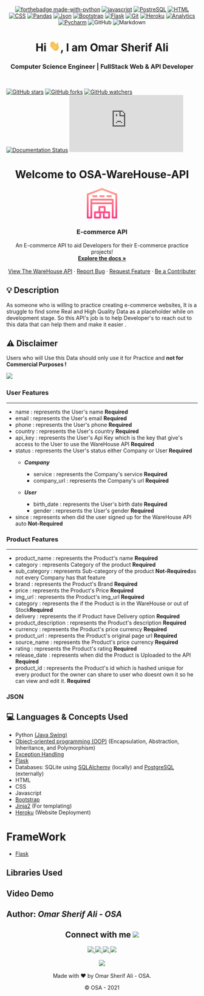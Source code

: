 <div id="top"></div>

<!-- badges -->
<div align="center" >
	
[![forthebadge made-with-python](https://img.shields.io/badge/Python-3776AB?style=for-the-badge&logo=python&logoColor=white)](https://www.python.org/)
[![javascript](https://img.shields.io/badge/JavaScript-323330?style=for-the-badge&logo=javascript&logoColor=F7DF1E)](https://www.javascript.com)
[![PostreSQL](https://img.shields.io/badge/PostgreSQL-316192?style=for-the-badge&logo=postgresql&logoColor=white)](https://GitHub.com/Naereen/badges/)
[![HTML](https://img.shields.io/badge/HTML5-E34F26?style=for-the-badge&logo=html5&logoColor=white)](https://html.com/html5/)
[![CSS](https://img.shields.io/badge/CSS3-1572B6?style=for-the-badge&logo=css3&logoColor=white)](https://en.wikipedia.org/wiki/CSS)
[![Pandas](https://img.shields.io/badge/Pandas-2C2D72?style=for-the-badge&logo=pandas&logoColor=white)](https://pandas.pydata.org/)
[![Json](https://img.shields.io/badge/json-5E5C5C?style=for-the-badge&logo=json&logoColor=white)](https://www.json.org/json-en.html)
[![Bootstrap](https://img.shields.io/badge/Bootstrap-563D7C?style=for-the-badge&logo=bootstrap&logoColor=white)](https://getbootstrap.com/)
[![Flask](https://img.shields.io/badge/Flask-000000?style=for-the-badge&logo=flask&logoColor=white)](https://flask.palletsprojects.com/en/1.1.x/)
[![Git](https://img.shields.io/badge/Git-F05032?style=for-the-badge&logo=git&logoColor=white)](https://github.com/omar-sherif9992)
[![Heroku](https://img.shields.io/badge/Heroku-430098?style=for-the-badge&logo=heroku&logoColor=white)](https://www.heroku.com/)
[![Analytics](https://img.shields.io/badge/Google%20Analytics-E37400?style=for-the-badge&logo=google%20analytics&logoColor=white)](https://analytics.google.com/analytics/web/provision/#/provision)
[![Pycharm](https://img.shields.io/badge/PyCharm-000000.svg?&style=for-the-badge&logo=PyCharm&logoColor=white)](https://www.jetbrains.com/pycharm/)
![GitHub](https://img.shields.io/badge/GitHub-100000?style=for-the-badge&logo=github&logoColor=white)
![Markdown](https://img.shields.io/badge/Markdown-000000?style=for-the-badge&logo=markdown&logoColor=white)

</div>
<h1 align="center">Hi <img src="https://raw.githubusercontent.com/ABSphreak/ABSphreak/master/gifs/Hi.gif" width="30px">, I am Omar Sherif Ali </h1>
<h3 align="center">Computer Science Engineer | FullStack Web & API Developer </h3>

<br>

[![GitHub stars](https://img.shields.io/github/stars/Naereen/StrapDown.js.svg?style=social&label=Star&maxAge=2592000)](https://GitHub.com/Naereen/StrapDown.js/stargazers/)
[![GitHub forks](https://badgen.net/github/forks/Naereen/Strapdown.js/)](https://GitHub.com/Naereen/StrapDown.js/network/)
[![GitHub watchers](https://badgen.net/github/watchers/Naereen/Strapdown.js/)](https://GitHub.com/Naereen/StrapDown.js/watchers/)
<br>
[![Documentation Status](https://readthedocs.org/projects/ansicolortags/badge/?version=latest)](http://ansicolortags.readthedocs.io/?badge=latest)
[![GitHub license](https://badgen.net/github/license/Naereen/Strapdown.js)](https://github.com/Naereen/StrapDown.js/blob/master/LICENSE)


<!-- [![Contributors][contributors-shield]][contributors-url]
[![Forks][forks-shield]][forks-url]
[![Stargazers][stars-shield]][stars-url]
[![Issues][issues-shield]][issues-url]
[![MIT License][license-shield]][license-url]
[![LinkedIn][linkedin-shield]][linkedin-url] -->


<h1 align="center">Welcome to OSA-WareHouse-API</h1>


<div align="center">
  <a href="https://github.com/othneildrew/Best-README-Template">
    <img src="./SVGs/warehouse-icon.png" alt="Logo" width="80" height="80">
  </a>

  <h3 align="center">E-commerce API</h3>

  <p align="center">
    An E-commerce API to aid Developers for their E-commerce practice projects!
    <br />
    <a href="https://github.com/othneildrew/Best-README-Template"><strong>Explore the docs »</strong></a>
    <br />
    <br />
    <a href="https://github.com/othneildrew/Best-README-Template">View The WareHouse API</a>
    ·
    <a href="mailto:osa.helpme@gmail.com?subject=UnExpected%20Error%20Occured&body=Sorry%20for%20the%20inconvenience%2C%20Please%20describe%20Your%20situation%20and%20emphasis%20the%20Endpoint%20!%0A">Report Bug</a>
    ·
    <a href="https://github.com/othneildrew/Best-README-Template/issues">Request Feature</a>
	      ·
    <a href="mailto:osa.helpme@gmail.com?subject=I%20want%20to%20be%20a%20Contributor%20to%20OSA-WareHouse-API&body=Dear%20Omar%20Sherif%2C%0A%0A%3D%3D%3E%20name%0A%3D%3D%3E%20email%0A%3D%3D%3E%20phone%20number%0A%3D%3D%3E%20github%20link%0A%0A%0A%0ANeeded%20Skills%3A%0A%0A1-Familiar%20with%20Python%0A2-Familiar%20with%20BeautifulSoup%0A3-Familiar%20with%20csv%0A4-Familiar%20with%20pandas%20%0A%0AI%20acquire%20all%20those%20needed%20Skills.%0A%0Aregards">Be a Contributer</a>
  </p>
</div>

## 💡 Description
As someone who is willing to practice creating e-commerce websites, It is a struggle to find some Real and High Quality Data as a placeholder while on development stage. So this API's job is to help Developer's to reach out to this data that can help them and make it easier .

## ⚠️ Disclaimer  
Users who will Use this Data should only use it for Practice and <strong>not for Commercial Purposes !</strong>


<a href="https://www.getpostman.com/"><img src="https://assets.getpostman.com/common-share/postman-logo-horizontal-320x132.png" /></a><br />


<h3> User Features </h3>
<hr>
<ul>
<li>name : represents the User's name <strong>Required </strong></li>
<li>email : represents the User's email <strong>Required</strong></li>
<li>phone : represents the User's phone <strong>Required</strong></li>
<li>country : represents the User's country <strong>Required</strong></li>
<li>api_key : represents the User's Api Key which is the key that give's access to the User to use the WareHouse API <strong>Required</strong></li>
<li>status : represents the User's status either Company or User <strong>Required</strong></li>
<ul>
<li> <em><strong>Company</strong></em></li>

<ul>
<li>service : represents the Company's service <strong>Required</strong></li>
<li>company_url : represents the Company's url <strong>Required</strong></li>
</ul>
</ul>
<ul>
<li> <em><strong>User</strong></em></li>
<ul>
<li>birth_date : represents the User's birth date <strong>Required</strong></li>
<li>gender : represents the User's gender <strong>Required</strong></li>
</ul>
</ul>

<li>since : represents when did the user signed up for the WareHouse API auto <strong>Not-Required</strong></li>

</ul>


<h3> Product Features </h3>
<hr>
<ul>
<li>product_name : represents the Product's name <strong>Required</strong></li>
<li>category : represents Category of the product <strong>Required</strong></li>
<li>sub_category : represents Sub-category of the product <strong>Not-Required</strong>as not every Company has that feature</li>
<li>brand : represents the Product's Brand    <strong>Required</strong></li>
<li>price : represents the Product's  Price    <strong>Required</strong></li>
<li>img_url : represents the Product's img_url  <strong>Required</strong></li>
<li>category : represents the if the Product is in the WareHouse or out of Stock<strong>Required</strong></li>
<li>delivery : represents the if Product have Delivery option    <strong>Required</strong></li>
<li>product_description : represents the Product's description  <strong>Required</strong></li>
<li>currency : represents the Product's price currency <strong>Required</strong></li>

<li>product_url : represents the Product's original page url <strong>Required</strong></li>
<li>source_name : represents the Product's price currency <strong>Required</strong></li>
<li>rating : represents the Product's rating <strong>Required</strong></li>
<li>release_date : represents when did the Product is Uploaded to the API   <strong>Required</strong></li>
<li>product_id : represents the Product's id which is hashed unique for every product for the owner can share to user who doesnt own it so he can view and edit it. <strong>Required</strong></li>
</ul>


<h3>JSON</h3>




## 💻️ Languages & Concepts Used

* Python [(Java Swing)](https://en.wikipedia.org/wiki/Python_(programming_language))
* [Object-oriented programming (OOP)](https://en.wikipedia.org/wiki/Object-oriented_programming#:~:text=Object%2Doriented%20programming%20(OOP),(often%20known%20as%20methods)) (Encapsulation, Abstraction, Inheritance, and Polymorphism)
* [Exception Handling](https://en.wikipedia.org/wiki/Exception_handling)
* [Flask](https://flask.palletsprojects.com/en/2.0.x/)
* Databases: SQLite using [SQLAlchemy](https://flask-sqlalchemy.palletsprojects.com/en/2.x/) (locally) and [PostgreSQL](https://www.heroku.com/postgres) (externally)
* HTML
* CSS
* Javascript
* [Bootstrap](https://getbootstrap.com/)
* [Jinja2](https://jinja.palletsprojects.com/en/3.0.x/) (For templating)
* [Heroku](https://www.heroku.com/) (Website Deployment)

# FrameWork
* [Flask](https://en.wikipedia.org/wiki/Flask_(web_framework))

## Libraries Used



## Video Demo




## Author: <i>Omar Sherif Ali - OSA</i>
<div align="center">
<h2> Connect with me <img src='https://raw.githubusercontent.com/ShahriarShafin/ShahriarShafin/main/Assets/handshake.gif' width="100px"> </h2>
<a href="https://github.com/omar-sherif9992">
	<img src="https://img.shields.io/badge/GitHub-100000?style=for-the-badge&logo=github&logoColor=white" />
</a>
<a href="https://www.linkedin.com/in/omar-sherif-2152021a3/">
	<img src="https://img.shields.io/badge/LinkedIn-0077B5?style=for-the-badge&logo=linkedin&logoColor=white">
</a>

<a href="mailto: omar.sherif9992@gmail.com">
	<img src="https://img.shields.io/badge/Gmail-D14836?style=for-the-badge&logo=gmail&logoColor=white">
</a>
<a href="https://www.youtube.com/channel/UCt0eXFStNA2oX5AqMjIBprw">
	<img src="https://img.shields.io/badge/YouTube-FF0000?style=for-the-badge&logo=youtube&logoColor=white">
</a>
</div>
<br>
<div align="center">
<a href="https://www.youtube.com/channel/UCt0eXFStNA2oX5AqMjIBprw">
	<img src="https://github-readme-streak-stats.herokuapp.com/?user=omar-sherif9992"></a>	



<p  align="center">Made with ❤️ by Omar Sherif Ali - OSA.</p>
<p  align="center">© OSA - 2021</p>

